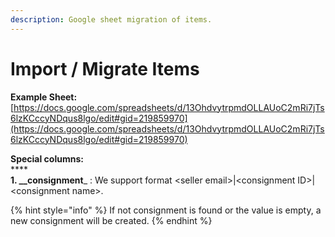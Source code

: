 ```yaml
---
description: Google sheet migration of items.
---
```


# Import / Migrate Items

**Example Sheet:** [https://docs.google.com/spreadsheets/d/13OhdvytrpmdOLLAUoC2mRi7jTs6lzKCccyNDqus8lgo/edit#gid=219859970](https://docs.google.com/spreadsheets/d/13OhdvytrpmdOLLAUoC2mRi7jTs6lzKCccyNDqus8lgo/edit#gid=219859970)

**Special columns:**\
****\
**1. **_**\_consignment**_  :  We support format  \<seller email>|\<consignment ID>|\<consignment name>.

{% hint style="info" %}
If not consignment is found or the value is empty, a new consignment will be created.
{% endhint %}



